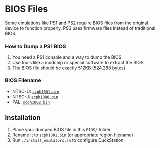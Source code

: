 # BIOS Files

Some emulations like PS1 and PS2 require BIOS files from the original device to function properly. PS3 uses firmware files instead of traditional BIOS.

### How to Dump a PS1 BIOS
1. You need a PS1 console and a way to dump the BIOS
2. Use tools like a modchip or special software to extract the BIOS
3. The BIOS file should be exactly 512KB (524,288 bytes)

### BIOS Filename
- NTSC-U: [`scph1001.bin`](https://duckduckgo.com/?q=PS1+BIOS+scph1001.bin+download&t=h_&ia=web)
- NTSC-J: [`scph1000.bin`](https://duckduckgo.com/?q=PS1+BIOS+scph1000.bin+download&t=h_&ia=web)
- PAL: [`scph1002.bin`](https://duckduckgo.com/?q=PS1+BIOS+scph1002.bin+download&t=h_&ia=web)

## Installation
1. Place your dumped BIOS file in this `BIOS/` folder
2. Rename it to `scph1001.bin` (or appropriate region filename)
3. Run `./install_emulators.sh` to configure DuckStation
